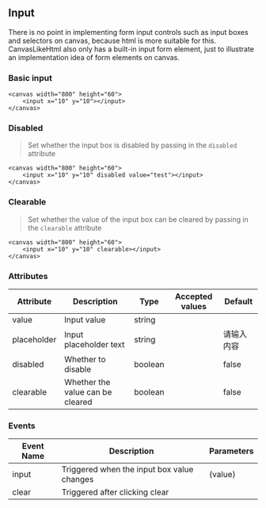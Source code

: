 ## Input

There is no point in implementing form input controls such as input boxes and selectors on canvas, because html is more suitable for this. CanvasLikeHtml also only has a built-in input form element, just to illustrate an implementation idea of form elements on canvas.

### Basic input

<ClientOnly>
<vp-input></vp-input>
</ClientOnly>

```canvas
<canvas width="800" height="60">
    <input x="10" y="10"></input>
</canvas>
```

### Disabled

> Set whether the input box is disabled by passing in the `disabled` attribute

<ClientOnly>
<vp-input-disabled></vp-input-disabled>
</ClientOnly>

```canvas
<canvas width="800" height="60">
    <input x="10" y="10" disabled value="test"></input>
</canvas>
```

### Clearable

> Set whether the value of the input box can be cleared by passing in the `clearable` attribute

<ClientOnly>
<vp-input-clearable></vp-input-clearable>
</ClientOnly>

```canvas
<canvas width="800" height="60">
    <input x="10" y="10" clearable></input>
</canvas>
```

### Attributes

| Attribute   | Description                      | Type    | Accepted values | Default    |
| ----------- | -------------------------------- | ------- | --------------- | ---------- |
| value       | Input value                      | string  |                 |            |
| placeholder | Input placeholder text           | string  |                 | 请输入内容 |
| disabled    | Whether to disable               | boolean |                 | false      |
| clearable   | Whether the value can be cleared | boolean |                 | false      |

### Events

| Event Name | Description                                | Parameters |
| ---------- | ------------------------------------------ | ---------- |
| input      | Triggered when the input box value changes | (value)    |
| clear      | Triggered after clicking clear             |            |
